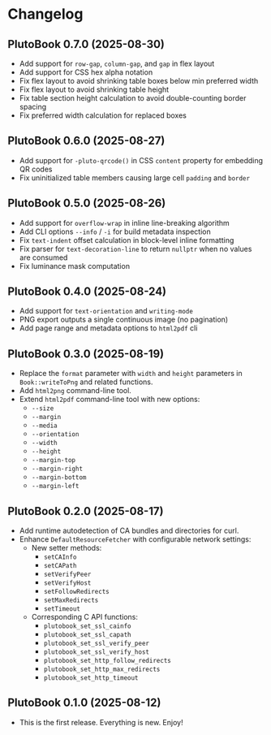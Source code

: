# Changelog

## PlutoBook 0.7.0 (2025-08-30)

- Add support for `row-gap`, `column-gap`, and `gap` in flex layout
- Add support for CSS hex alpha notation
- Fix flex layout to avoid shrinking table boxes below min preferred width
- Fix flex layout to avoid shrinking table height
- Fix table section height calculation to avoid double-counting border spacing
- Fix preferred width calculation for replaced boxes

## PlutoBook 0.6.0 (2025-08-27)

- Add support for `-pluto-qrcode()` in CSS `content` property for embedding QR codes
- Fix uninitialized table members causing large cell `padding` and `border`

## PlutoBook 0.5.0 (2025-08-26)

- Add support for `overflow-wrap` in inline line-breaking algorithm
- Add CLI options `--info` / `-i` for build metadata inspection
- Fix `text-indent` offset calculation in block-level inline formatting
- Fix parser for `text-decoration-line` to return `nullptr` when no values are consumed
- Fix luminance mask computation

## PlutoBook 0.4.0 (2025-08-24)

- Add support for `text-orientation` and `writing-mode`
- PNG export outputs a single continuous image (no pagination)
- Add page range and metadata options to `html2pdf` cli

## PlutoBook 0.3.0 (2025-08-19)

- Replace the `format` parameter with `width` and `height` parameters in `Book::writeToPng` and related functions.
- Add `html2png` command-line tool.
- Extend `html2pdf` command-line tool with new options:
  - `--size`
  - `--margin`
  - `--media`
  - `--orientation`
  - `--width`
  - `--height`
  - `--margin-top`
  - `--margin-right`
  - `--margin-bottom`
  - `--margin-left`

## PlutoBook 0.2.0 (2025-08-17)

- Add runtime autodetection of CA bundles and directories for curl.
- Enhance `DefaultResourceFetcher` with configurable network settings:
  - New setter methods:
    - `setCAInfo`
    - `setCAPath`
    - `setVerifyPeer`
    - `setVerifyHost`
    - `setFollowRedirects`
    - `setMaxRedirects`
    - `setTimeout`
  - Corresponding C API functions:
    - `plutobook_set_ssl_cainfo`
    - `plutobook_set_ssl_capath`
    - `plutobook_set_ssl_verify_peer`
    - `plutobook_set_ssl_verify_host`
    - `plutobook_set_http_follow_redirects`
    - `plutobook_set_http_max_redirects`
    - `plutobook_set_http_timeout`

## PlutoBook 0.1.0 (2025-08-12)

- This is the first release. Everything is new. Enjoy!
